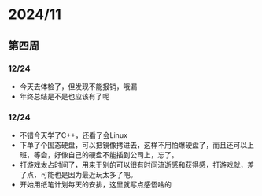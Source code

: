 # 2024/11
## 第四周
### 12/24
* 今天去体检了，但发现不能报销，哦漏
* 年终总结是不是也应该有了呢

### 12/24
* 不错今天学了C++，还看了会Linux
* 下单了个固态硬盘，可以把镜像拷进去，这样不用怕爆硬盘了，而且还可以上班，等会，好像自己的硬盘不能插到公司上，忘了。
* 打游戏太占时间了，用来干别的可以很有时间流逝感和获得感，打游戏就，差了点，可能也是因为最近玩太多了吧。
* 开始用纸笔计划每天的安排，这里就写点感悟啥的